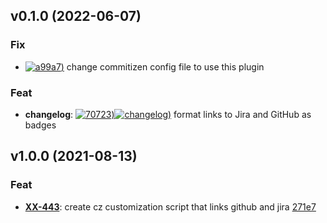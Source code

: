 ## v0.1.0 (2022-06-07)

### Fix

- [![a99a7](https://img.shields.io/badge/-a99a7-%23121011.svg?style=flat-square&logo=github&logoColor=white))](https://github.com/brianburwell11/cz-github-jira-conventional-footer/commit/a99a796cec4b4cca435cc5fd628d699606da39fb) change commitizen config file to use this plugin

### Feat

- **changelog**: [![70723](https://img.shields.io/badge/-70723-%23121011.svg?style=flat-square&logo=github&logoColor=white))](https://github.com/brianburwell11/cz-github-jira-conventional-footer/commit/7072339bd57c26d92f3ed91aefe419e7d917c9ca)[![changelog](https://img.shields.io/badge/-changelog-dfe1e5.svg?style=flat-square&logo=jira&logoColor=0052cc))](https://myproject.atlassian.net/browse/changelog) format links to Jira and GitHub as badges

## v1.0.0 (2021-08-13)

### Feat

- **[XX-443](https://myproject.atlassian.net/browse/XX-443)**: create cz customization script that links github and jira [271e7](https://github.com/apheris/cz_github_jira_conventional/commit/271e78a3d8505192615702434ef9839b2ef3c08c)
